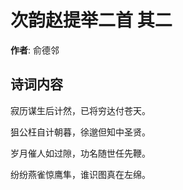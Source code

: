 # 次韵赵提举二首  其二

**作者**: 俞德邻

## 诗词内容

寂历谋生后计然，已将穷达付苍天。

狙公枉自计朝暮，徐邈但知中圣贤。

岁月催人如过隙，功名随世任先鞭。

纷纷燕雀惊鹰隼，谁识图真在左绵。

